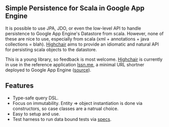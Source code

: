Simple Persistence for Scala in Google App Engine
-------------------------------------------------
It is possible to use JPA, JDO, or even the low-level API to handle persistence to Google App Engine's Datastore from scala.
However, none of these are nice to use, especially from scala (xml + annotations + java collections = blah). [Highchair][hc] aims
to provide an idiomatic and natural API for persisting scala objects to the datastore.

This is a young library, so feedback is most welcome. [Highchair][hc] is currently in use in the reference application [lssn.me][lssn],
a minimal URL shortner deployed to Google App Engine ([source][lssn-src]).

Features
--------
* Type-safe query DSL.
* Focus on immutability. Entity => object instantiation is done via constructors, so case classes are a natrual choice.
* Easy to setup and use. 
* Test harness to run data bound tests via [specs][specs].

[hc]: https://github.com/chrislewis/highchair
[specs]: http://code.google.com/p/specs/
[lssn]: http://www.lssn.me/
[lssn-src]: https://github.com/chrislewis/lssn.me
